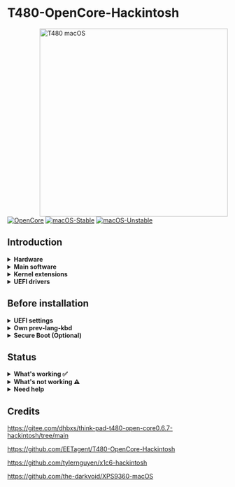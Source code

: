 # T480-OpenCore-Hackintosh

<img align="right" src="https://github.com/EETagent/T480-OpenCore-Hackintosh/raw/master/Other/README_Resources/ThinkPad.gif" alt="T480 macOS" width="430">

[![OpenCore](https://img.shields.io/badge/OpenCore-0.7.3-blue.svg)](https://github.com/acidanthera/OpenCorePkg)
[![macOS-Stable](https://img.shields.io/badge/macOS-11.6-brightgreen.svg)](https://www.apple.com/macos/big-sur)
[![macOS-Unstable](https://img.shields.io/badge/macOS-12.0-brightgreen.svg)](https://www.apple.com/macos/big-sur)

## Introduction

<details>

<summary><strong>Hardware</strong></summary>
<br>


[![UEFI](https://img.shields.io/badge/UEFI-N24ET61W-lightgrey)](https://pcsupport.lenovo.com/us/en/products/laptops-and-netbooks/thinkpad-t-series-laptops/thinkpad-t480-type-20l5-20l6/downloads/ds502355)

| Category  | Component                         | Note                                                         |
| --------- | --------------------------------- | ------------------------------------------------------------ |
| CPU       | Intel Core i7-8550U               | 20L50000MC                                                   |
| GPU       | Intel UHD 620                     |                                                              |
| SSD       | Western Digital 970 SN750 500GB   | Replaced cursed PM 981 which stil doesn't work reliably      |
| Memory    | 8+16GB DDR4 2400Mhz               |                                                              |
| Battery   | Dual battery                      |                                                              |
| Camera    | 720p Camera                       |                                                              |
| Wifi & BT | BCM1820A                          |                                                              |
| Input     | PS2 Keyboard & Synaptics TrackPad | [YogaSMC](https://github.com/zhen-zen/YogaSMC) for media keys like microphone switch, etc. PrtSc is mapped as F13. |

</details>  

<details>

<summary><strong>Main software</strong></summary>
<br>

| Component      | Version              |
| -------------- | -------------------- |
| macOS Monterey | 12.0 Beta (21A5506j) |
| macOS Big Sur  | 11.6 (20G165)        |
| OpenCore       | v0.7.3               |

</details>

<details>

<summary><strong>Kernel extensions</strong></summary>
<br>

| Kext                  | Version        |
| :-------------------- | -------------- |
| AirportBrcmFixup      | 2.1.4          |
| AppleALC              | 1.6.4          |
| BrightnessKeys        | 1.0.2          |
| CPUFriend             | 1.2.4          |
| CPUFriendDataProvider | i7-8550U       |
| HibernationFixup      | 1.4.3          |
| BlueToolFixup         | 2.6.0          |
| BrcmBluetoothInjector | 2.6.0          |
| BrcmFirmwareData      | 2.6.0          |
| BrcmPatchRAM3         | 2.6.0          |
| IntelMausi            | 1.0.8          |
| Lilu                  | 1.5.6          |
| NoTouchID             | 1.0.4          |
| NVMeFix               | 1.1.0          |
| RTCMemoryFixup        | 1.0.8          |
| VirtualSMC            | 1.2.7          |
| VoltageShift          | Disabled, 1.22 |
| VoodooPS2Controller   | 2.2.5          |
| VoodooRMI             | 1.3.4          |
| VoodooSMBus           | 3.0.0          |
| WhateverGreen         | 1.5.3          |
| YogaSMC               | 1.5.1          |

</details>

<details>

<summary><strong>UEFI drivers</strong></summary>
<br>

|     Driver      | Version           |
| :-------------: | ----------------- |
|  AudioDxe.efi   | OpenCorePkg 0.7.3 |
|   HfsPlus.efi   | OcBinaryData      |
| OpenCanopy.efi  | OpenCorePkg 0.7.3 |
| OpenRuntime.efi | OpenCorePkg 0.7.3 |

</details>

## Before installation

<details>  

<summary><strong>UEFI settings</strong></summary>
<br>

**Security**

- `Security Chip` **Disabled**
- `Memory Protection -> Execution Prevention` **Enabled**
- `Virtualization -> Intel Virtualization Technology` **Enabled**
- `Virtualization -> Intel VT-d Feature` **Enabled**
- `Anti-Theft -> Computrace -> Current Setting` **Disabled**
- `Secure Boot -> Secure Boot` **Disabled**
- `Intel SGX -> Intel SGX Control` **Disabled**
- `Device Guard` **Disabled**

**Startup**

- `UEFI/Legacy Boot` **UEFI Only**
- `CSM Support` **No**

**Thunderbolt**

- `Thunderbolt BIOS Assist Mode` **Disabled**
- `Wake by Thunderbolt(TM) 3` **Disabled**
- `Security Level` **User Authorization**
- `Support in Pre Boot Environment -> Thunderbolt(TM) device` **Enabled**

</details>  

<details>

<summary><strong>Own prev-lang-kbd</strong></summary>
<br>

Either add as a string or as a data ( HEX data [(ProperTree)](https://github.com/corpnewt/ProperTree) )

Format is lang-COUNTRY:keyboard

- 🇨🇳 | [252] en - ABC --> zh-Hans:252 --> 7A682D48 616E733A 323532
- 🇺🇸 | [0] en_US - U.S --> en-US:0 --> 656e2d55 533a30

etc.

[AppleKeyboardLayouts.txt](https://github.com/acidanthera/OpenCorePkg/blob/master/Utilities/AppleKeyboardLayouts/AppleKeyboardLayouts.txt)

</details>

<details>

<summary><strong>Secure Boot (Optional)</strong></summary>
<br>

1. Set Secure Boot to Setup Mode. Secure Boot should be reported as off by UEFI main tab
2. Create FAT32 formatted USB
3. Create EFI folder in the root of the newly formatted flash drive and move there content of SecureBoot/KeyTool
4. Boot flash drive via F12 boot menu
5. Choose **Edit keys**

<img src="https://github.com/EETagent/T480-OpenCore-Hackintosh/raw/master/Other/README_Resources/SecureBoot/MainMenu.png" alt="Main menu">

6. Start by **replacing** Signature Database. Select .auth file

<img src="https://github.com/EETagent/T480-OpenCore-Hackintosh/raw/master/Other/README_Resources/SecureBoot/ManipulateKey.png" alt="Select key to manipulate with">
<img src="https://github.com/EETagent/T480-OpenCore-Hackintosh/raw/master/Other/README_Resources/SecureBoot/SelectAuth.png" alt="Select .auth file">


7. Do the same for Key Exchange Keys Database (KEK) and Platform Key (PK) **in this order**
8. Exit and shutdown your machine
9. Boot into the UEFI settings and check if Secure Boot is reported as `on`
10. Boot you favorite OS with Secure Boot enabled

[More detailed information here](https://habr.com/en/post/273497)

```diff
! Still quite experimental
```

</details>

## Status

<details>  


<summary><strong>What's working ✅</strong></summary>

- [x] Battery percentage
- [x] Bluetooth - Broadcom BCM1820A
- [x] Boot chime
- [x] Boot menu `OpenCanopy` 
- [x] CPU power management / performance `Now on par with Windows without XTU undervolt.`
- [x] FireVault 2 `No config.plist changes needed` 
- [x] GPU UHD 620 hardware acceleration / performance 
- [x] HDMI `Closed and opened lid. With audio.`
- [x] iMessage, FaceTime, App Store, iTunes Store. **Generate your own SMBIOS**
- [x] Intel I219V Ethernet port
- [x] Keyboard `Volume and brightness hotkeys. Another media keys with YogaSMC.`
- [x] Microphone `With keyboard switch using ThinkPad Assistant.`
- [x] Realtek® ALC3287 ("ALC257") Audio
- [x] SD card reader `Fortunately, USB connected.`
- [x] Sidecar wired `Works with 15,2 SMBIOS.`
- [x] Sleep/Wake 
- [x] TouchPad `1-5 fingers swipe works. Emulate force touch using longer and more voluminous touch.`
- [x] TrackPoint  `Works perfectly. Just like on Windows or Linux.`
- [x] USB Ports `USB Map is different for devices with Windows Hello camera.`
- [x] Web camera
- [x] Wifi - Broadcom BCM1820A
- [x] DRM `Widevine, validated on Firefox 82. WhateverGreen's DRM is broken on Big Sur`
- [x] Windows boot from OC boot menu

</details>  

<details>  

<summary><strong>What's not working ⚠️</strong></summary>

- [ ] Fingerprint reader  `There is finally after many years working driver for Linux (python-validity), don't expect macOS driver any time soon.`

- [ ] PM 981 `Still unstable. Could work for some, not for others.`

- [ ] Sidecar wireless `If you want to use this feature, buy a compatible Broadcom card!`



</details>  

<details>  

<summary><strong>Need help</strong></summary>

- [ ] Thunderbolt to DP  `Can't recognize 4k display, but is normal under windows booting via OC.`

</details>  

##  Credits

https://gitee.com/dhbxs/think-pad-t480-open-core0.6.7-hackintosh/tree/main

https://github.com/EETagent/T480-OpenCore-Hackintosh

https://github.com/tylernguyen/x1c6-hackintosh

https://github.com/the-darkvoid/XPS9360-macOS
